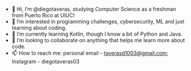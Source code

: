 - 👋 Hi, I’m @diegotaveras, studying Computer Science as a freshman from Puerto Rico at UIUC!
- 👀 I’m interested in programming challenges, cybersecurity, ML and just learning about coding.
- 🌱 I’m currently learning Kotlin, though I know a bit of Python and Java.
- 💞️ I’m looking to collaborate on anything that helps me learn more about code.
- 📫 How to reach me: personal email - taverasd1003@gmail.com;
                                  Instagram - diegotaveras03
                                  

<!---
diegotaveras/diegotaveras is a ✨ special ✨ repository because its `README.md` (this file) appears on your GitHub profile.
You can click the Preview link to take a look at your changes.
--->
